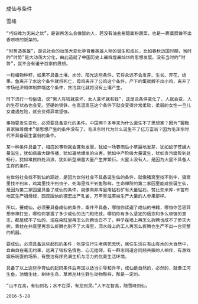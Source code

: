 成仙与条件

雪峰


    “巧妇难为无米之炊”，是说再怎么会做饭的人，若没有油盐酱醋面粉蔬菜，也是一筹莫展做不出香喷喷的饭菜的。

    “时势造英雄”，是说社会的动荡大变化孕育着英雄人物的诞生和成长，比如春秋战国时期，当时的“时势”是大动荡大分化，由此造就了中国历史上最辉煌最灿烂的思想发展。没有当时的“时势”，就不会有诸子百家的思想。

    一粒植物种籽，如果不具备土壤、水分、阳光这些条件，它将永远不会发芽、生长、开花、结果。鱼离开了水这个条件就将死亡，母鸡离开了公鸡这个条件，产下的蛋就孵不出小鸡，离开了市场经济和体制弊端这个条件，贪污腐化就将没有土壤产生。

    时下流行一句俗语，说“男人有钱就变坏，女人变坏就有钱”，这是说条件变化了，人就会变，人的生存状态也会变。坚硬的钢铁，在高温高压这个条件下就会变得非常柔软，柔弱的女性一旦儿女遭遇危险，就会变得异常坚强。

    事物要发生变化，必须要具备变化的条件。中国两千多年来为什么诞生不了思想家？因为“罢黜百家独尊儒术”使思想产生的条件没有了。毛泽东时代为什么诞生不了亿万富翁？因为毛泽东时代不具备诞生富翁的条件。

    某一种条件具备了，相应的事物就会蓬勃发展，犹如一场春雨后小草遍地发芽，犹如蚊子苍蝇大量滋生，犹如病毒大肆传播，犹如遍地爆发的虫害，犹如中产阶级大量诞生，犹如贪污腐败到处畅行，犹如难民四处流浪，犹如新型细菌大量产生并繁衍。火星上没有人，是因为火星不具备人生存的条件。

    在世俗社会找不到仙的踪迹，是因为世俗社会不具备诞生仙的条件，就像猪窝里找不到牛，狼窝里找不到羊，鸡窝里找不到虫子，死海里找不到鱼那样。生命禅院的第二家园里能成批诞生仙，是因为第二家园里具备了成仙的条件，就像南非库里南钻石矿有大量钻石，赞比亚米库-卡富布地区生产祖母绿，西双版纳的德宏出产孔雀，万年界滋英峡生产大量的人参果那样。

    所以，要成仙，必须要具备成仙的条件，条件不具备，哪怕你读遍了成仙的书籍，哪怕你苦思冥想参禅打坐，哪怕你掌握了多少成仙的法门和绝技，哪怕你有多么坚定的信念和多么顽强的意志，都是成不了仙的，泡在染缸里再怎么折腾也白不了，种子在墙上再怎么折腾也成不了参天大树，青蛙在井底里再怎么折腾也到不了大海里，流水线上的工人再怎么折腾也生产不出一台完整的机器。

    要成仙，必须具备这些起码的条件：吃穿住行生老病死无忧，居住生活在有山有水的大自然中，自由自在毫无约束，远离了钱权名情色，心无挂碍，有一群志同道合同频共振的人相伴，有游戏娱乐玩耍的场所，有整洁有序充满生机与活力的优美生活环境。

    具备了以上这些孕育仙的起码条件后再加以适当引导和升华，成仙是自然的，必然的，就像江河生鱼，池塘生蛙，树林生鸟，草原丛林生野生动物那样，那是一定的。

    “山不在高，有仙则名；水不在深，有龙则灵。”人不在智高，随雪峰则仙。

    2016-5-28




